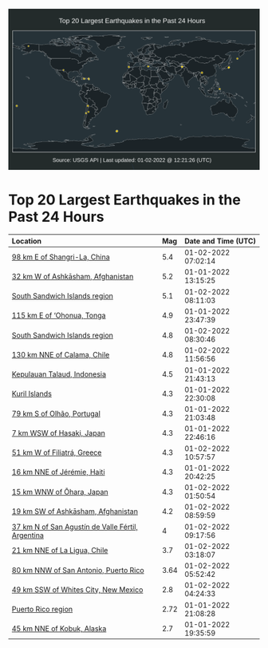 ![Map](./map.png)

# Top 20 Largest Earthquakes in the Past 24 Hours

| Location | Mag | Date and Time (UTC) |
|:---|:---|:---|
| [98 km E of Shangri-La, China](https://earthquake.usgs.gov/earthquakes/eventpage/us7000g8fk) | 5.4 | 01-02-2022 07:02:14 |
| [32 km W of Ashkāsham, Afghanistan](https://earthquake.usgs.gov/earthquakes/eventpage/us7000g8bl) | 5.2 | 01-01-2022 13:15:25 |
| [South Sandwich Islands region](https://earthquake.usgs.gov/earthquakes/eventpage/us7000g8fq) | 5.1 | 01-02-2022 08:11:03 |
| [115 km E of ‘Ohonua, Tonga](https://earthquake.usgs.gov/earthquakes/eventpage/us7000g8e4) | 4.9 | 01-01-2022 23:47:39 |
| [South Sandwich Islands region](https://earthquake.usgs.gov/earthquakes/eventpage/us7000g8fw) | 4.8 | 01-02-2022 08:30:46 |
| [130 km NNE of Calama, Chile](https://earthquake.usgs.gov/earthquakes/eventpage/us7000g8h0) | 4.8 | 01-02-2022 11:56:56 |
| [Kepulauan Talaud, Indonesia](https://earthquake.usgs.gov/earthquakes/eventpage/us7000g8de) | 4.5 | 01-01-2022 21:43:13 |
| [Kuril Islands](https://earthquake.usgs.gov/earthquakes/eventpage/us7000g8dt) | 4.3 | 01-01-2022 22:30:08 |
| [79 km S of Olhão, Portugal](https://earthquake.usgs.gov/earthquakes/eventpage/us7000g8da) | 4.3 | 01-01-2022 21:03:48 |
| [7 km WSW of Hasaki, Japan](https://earthquake.usgs.gov/earthquakes/eventpage/us7000g8du) | 4.3 | 01-01-2022 22:46:16 |
| [51 km W of Filiatrá, Greece](https://earthquake.usgs.gov/earthquakes/eventpage/us7000g8gs) | 4.3 | 01-02-2022 10:57:57 |
| [16 km NNE of Jérémie, Haiti](https://earthquake.usgs.gov/earthquakes/eventpage/us7000g8dl) | 4.3 | 01-01-2022 20:42:25 |
| [15 km WNW of Ōhara, Japan](https://earthquake.usgs.gov/earthquakes/eventpage/us7000g8ej) | 4.3 | 01-02-2022 01:50:54 |
| [19 km SW of Ashkāsham, Afghanistan](https://earthquake.usgs.gov/earthquakes/eventpage/us7000g8g5) | 4.2 | 01-02-2022 08:59:59 |
| [37 km N of San Agustín de Valle Fértil, Argentina](https://earthquake.usgs.gov/earthquakes/eventpage/us7000g8ga) | 4 | 01-02-2022 09:17:56 |
| [21 km NNE of La Ligua, Chile](https://earthquake.usgs.gov/earthquakes/eventpage/us7000g8eq) | 3.7 | 01-02-2022 03:18:07 |
| [80 km NNW of San Antonio, Puerto Rico](https://earthquake.usgs.gov/earthquakes/eventpage/pr2022002001) | 3.64 | 01-02-2022 05:52:42 |
| [49 km SSW of Whites City, New Mexico](https://earthquake.usgs.gov/earthquakes/eventpage/us7000g8ex) | 2.8 | 01-02-2022 04:24:33 |
| [Puerto Rico region](https://earthquake.usgs.gov/earthquakes/eventpage/pr2022001001) | 2.72 | 01-01-2022 21:08:28 |
| [45 km NNE of Kobuk, Alaska](https://earthquake.usgs.gov/earthquakes/eventpage/ak0221z27m0) | 2.7 | 01-01-2022 19:35:59 |
